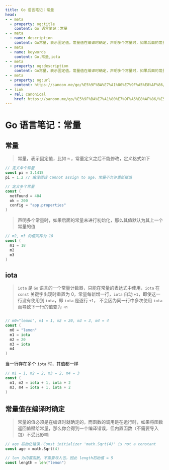 ```yaml
---
title: Go 语言笔记：常量
head:
- - meta
  - property: og:title
    content: Go 语言笔记：常量
- - meta
  - name: description
    content: Go常量，表示固定值，常量值在编译时确定，声明多个常量时，如果后面的常量未进行初始化，那么其值默认为其上一个常量的值
- - meta
  - name: keywords
    content: Go,常量,iota
- - meta
  - property: og:description
    content: Go常量，表示固定值，常量值在编译时确定，声明多个常量时，如果后面的常量未进行初始化，那么其值默认为其上一个常量的值
- - meta
  - property: og:url
    content: https://sanoon.me/go/%E5%9F%BA%E7%A1%80%E7%9F%A5%E8%AF%86/%E5%B8%B8%E9%87%8F
- - link
  - rel: canonical
    href: https://sanoon.me/go/%E5%9F%BA%E7%A1%80%E7%9F%A5%E8%AF%86/%E5%B8%B8%E9%87%8F
---
```


# Go 语言笔记：常量

## 常量

> 常量，表示固定值，比如 `π` ，常量定义之后不能修改，定义格式如下

```go
// 定义单个常量
const pi = 3.1415
pi = 1.2 // 编译错误 Cannot assign to age，常量不允许重新赋值

// 定义多个常量
const (
  notFound = 404
  ok = 200
  config = "app.properties"
)
```

> 声明多个常量时，如果后面的常量未进行初始化，那么其值默认为其上一个常量的值

```go
// m2, m3 的值同样为 18
const (
  m1 = 18
  m2
  m3
)
```

  

## iota

> `iota` 是 `Go` 语言的一个常量计数器，只能在常量的表达式中使用，`iota` 在 `const` 关键字出现时重置为 0，常量每新增一行，`iota` 自动 `+1`，即使这一行没有使用到 `iota`，即 `iota` 是逐行 `+1`， 不会因为同一行中多次使用 `iota` 而导致下一行的值变为 `+n`

```go

// m0="lemon", m1 = 1, m2 = 20, m3 = 3, m4 = 4
const (
  m0 = "lemon"
  m1 = iota
  m2 = 20
  m3 = iota
  m4
)
```

当一行存在多个 `iota` 时，其值都一样

```go
// m1 = 1, m2 = 2, m3 = 2, m4 = 3
const (
  m1, m2 = iota + 1, iota + 2
  m3, m4 = iota + 1, iota + 2
)
```

  

## 常量值在编译时确定

> 常量的值必须是在编译时就确定的，而函数的调用是在运行时，如果将函数返回值赋给常量，那么你会得到一个编译错误，但内置函数（不需要导入包）不受此影响

```go
// age 初始化错误：Const initializer 'math.Sqrt(4)' is not a constant
const age = math.Sqrt(4) 

// len 为内置函数，不需要导入包，因此 length初始值 = 5
const length = len("lemon") 
```

  


